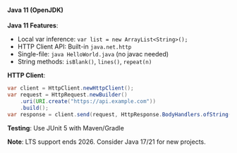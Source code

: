 #### Java 11 (OpenJDK)

**Java 11 Features**:
- Local var inference: `var list = new ArrayList<String>();`
- HTTP Client API: Built-in `java.net.http`
- Single-file: `java HelloWorld.java` (no javac needed)
- String methods: `isBlank()`, `lines()`, `repeat(n)`

**HTTP Client**:
```java
var client = HttpClient.newHttpClient();
var request = HttpRequest.newBuilder()
    .uri(URI.create("https://api.example.com"))
    .build();
var response = client.send(request, HttpResponse.BodyHandlers.ofString());
```

**Testing**: Use JUnit 5 with Maven/Gradle

**Note**: LTS support ends 2026. Consider Java 17/21 for new projects.

